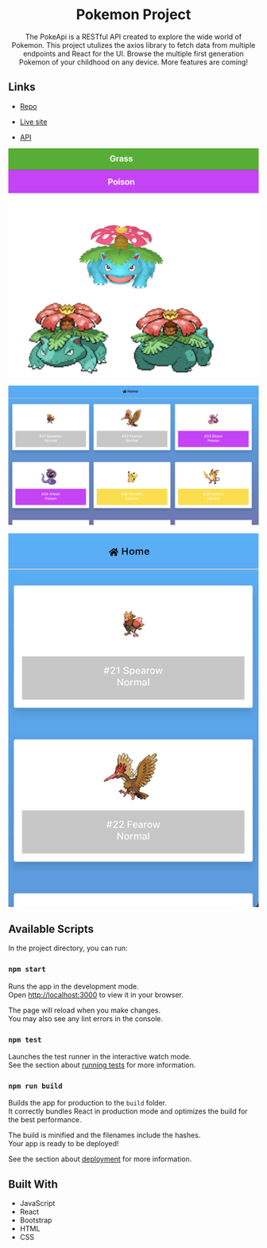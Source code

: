 <h1 align="center">Pokemon Project</h1>

<p align="center">The PokeApi is a RESTful API created to explore the wide world of Pokemon. This project utulizes the axios library to fetch data from multiple endpoints and React for the UI. Browse the multiple first generation Pokemon of your childhood on any device. More features are coming! </p>

## Links

- [Repo](https://github.com/jacastanon01/Pokemon-project)

- [Live site](https://jacastanon01.github.io/Pokemon-project/)

- [API](https://pokeapi.co/)

![Details page](images/Screenshot%202023-04-25%20at%2010.23.19%20PM.png "Details page")

![](images/Screenshot%202023-04-25%20at%2011.51.16%20PM.png)

![](images/Screenshot%202023-04-25%20at%2011.54.56%20PM.png)

## Available Scripts

In the project directory, you can run:

### `npm start`

Runs the app in the development mode.\
Open [http://localhost:3000](http://localhost:3000) to view it in your browser.

The page will reload when you make changes.\
You may also see any lint errors in the console.

### `npm test`

Launches the test runner in the interactive watch mode.\
See the section about [running tests](https://facebook.github.io/create-react-app/docs/running-tests) for more information.

### `npm run build`

Builds the app for production to the `build` folder.\
It correctly bundles React in production mode and optimizes the build for the best performance.

The build is minified and the filenames include the hashes.\
Your app is ready to be deployed!

See the section about [deployment](https://facebook.github.io/create-react-app/docs/deployment) for more information.

## Built With

- JavaScript
- React
- Bootstrap
- HTML
- CSS
